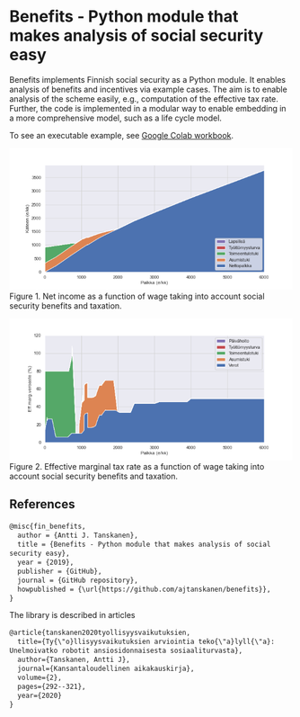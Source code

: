 # Benefits - Python module that makes analysis of social security easy

Benefits implements Finnish social security as a Python module. It enables analysis of benefits and incentives via example cases.
The aim is to enable analysis of the scheme easily, e.g., computation of the effective tax rate.
Further, the code is implemented in a modular way to enable embedding in a more comprehensive model, such as a life cycle model.

To see an executable example, see <a href='https://colab.research.google.com/drive/1mn6e3EEulFXpQppHKbphRGaA4ujTAx-J#scrollTo=J9Z67ShBbdy8'>Google Colab workbook</a>.

<p>
<img src='kuvat/verkkoon_gs__netto.png'>Figure 1. Net income as a function of wage taking into account social security benefits and taxation.

<p>
<img src='kuvat/verkkoon_gs__eff.png'>Figure 2. Effective marginal tax rate as a function of wage taking into account social security benefits and taxation.

## References

	@misc{fin_benefits,
	  author = {Antti J. Tanskanen},
	  title = {Benefits - Python module that makes analysis of social security easy},
	  year = {2019},
	  publisher = {GitHub},
	  journal = {GitHub repository},
	  howpublished = {\url{https://github.com/ajtanskanen/benefits}},
	}
	
The library is described in articles
    
    @article{tanskanen2020tyollisyysvaikutuksien,
      title={Ty{\"o}llisyysvaikutuksien arviointia teko{\"a}lyll{\"a}: Unelmoivatko robotit ansiosidonnaisesta sosiaaliturvasta},
      author={Tanskanen, Antti J},
      journal={Kansantaloudellinen aikakauskirja},
      volume={2},
      pages={292--321},
      year={2020}
    }